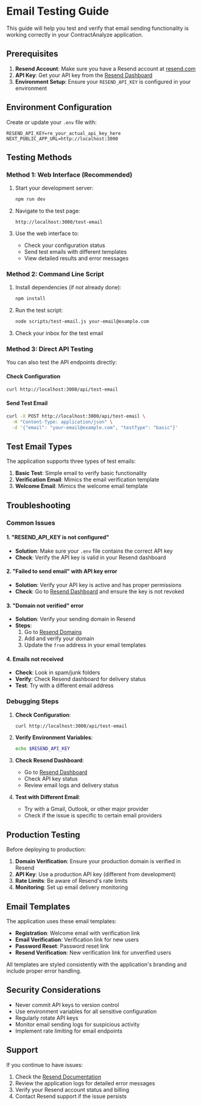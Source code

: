 # Email Testing Guide

This guide will help you test and verify that email sending functionality is working correctly in your ContractAnalyze application.

## Prerequisites

1. **Resend Account**: Make sure you have a Resend account at [resend.com](https://resend.com)
2. **API Key**: Get your API key from the [Resend Dashboard](https://resend.com/api-keys)
3. **Environment Setup**: Ensure your `RESEND_API_KEY` is configured in your environment

## Environment Configuration

Create or update your `.env` file with:

```env
RESEND_API_KEY=re_your_actual_api_key_here
NEXT_PUBLIC_APP_URL=http://localhost:3000
```

## Testing Methods

### Method 1: Web Interface (Recommended)

1. Start your development server:
   ```bash
   npm run dev
   ```

2. Navigate to the test page:
   ```
   http://localhost:3000/test-email
   ```

3. Use the web interface to:
   - Check your configuration status
   - Send test emails with different templates
   - View detailed results and error messages

### Method 2: Command Line Script

1. Install dependencies (if not already done):
   ```bash
   npm install
   ```

2. Run the test script:
   ```bash
   node scripts/test-email.js your-email@example.com
   ```

3. Check your inbox for the test email

### Method 3: Direct API Testing

You can also test the API endpoints directly:

#### Check Configuration
```bash
curl http://localhost:3000/api/test-email
```

#### Send Test Email
```bash
curl -X POST http://localhost:3000/api/test-email \
  -H "Content-Type: application/json" \
  -d '{"email": "your-email@example.com", "testType": "basic"}'
```

## Test Email Types

The application supports three types of test emails:

1. **Basic Test**: Simple email to verify basic functionality
2. **Verification Email**: Mimics the email verification template
3. **Welcome Email**: Mimics the welcome email template

## Troubleshooting

### Common Issues

#### 1. "RESEND_API_KEY is not configured"
- **Solution**: Make sure your `.env` file contains the correct API key
- **Check**: Verify the API key is valid in your Resend dashboard

#### 2. "Failed to send email" with API key error
- **Solution**: Verify your API key is active and has proper permissions
- **Check**: Go to [Resend Dashboard](https://resend.com/api-keys) and ensure the key is not revoked

#### 3. "Domain not verified" error
- **Solution**: Verify your sending domain in Resend
- **Steps**:
  1. Go to [Resend Domains](https://resend.com/domains)
  2. Add and verify your domain
  3. Update the `from` address in your email templates

#### 4. Emails not received
- **Check**: Look in spam/junk folders
- **Verify**: Check Resend dashboard for delivery status
- **Test**: Try with a different email address

### Debugging Steps

1. **Check Configuration**:
   ```bash
   curl http://localhost:3000/api/test-email
   ```

2. **Verify Environment Variables**:
   ```bash
   echo $RESEND_API_KEY
   ```

3. **Check Resend Dashboard**:
   - Go to [Resend Dashboard](https://resend.com)
   - Check API key status
   - Review email logs and delivery status

4. **Test with Different Email**:
   - Try with a Gmail, Outlook, or other major provider
   - Check if the issue is specific to certain email providers

## Production Testing

Before deploying to production:

1. **Domain Verification**: Ensure your production domain is verified in Resend
2. **API Key**: Use a production API key (different from development)
3. **Rate Limits**: Be aware of Resend's rate limits
4. **Monitoring**: Set up email delivery monitoring

## Email Templates

The application uses these email templates:

- **Registration**: Welcome email with verification link
- **Email Verification**: Verification link for new users
- **Password Reset**: Password reset link
- **Resend Verification**: New verification link for unverified users

All templates are styled consistently with the application's branding and include proper error handling.

## Security Considerations

- Never commit API keys to version control
- Use environment variables for all sensitive configuration
- Regularly rotate API keys
- Monitor email sending logs for suspicious activity
- Implement rate limiting for email endpoints

## Support

If you continue to have issues:

1. Check the [Resend Documentation](https://resend.com/docs)
2. Review the application logs for detailed error messages
3. Verify your Resend account status and billing
4. Contact Resend support if the issue persists 